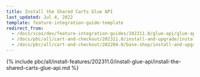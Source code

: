 ```yaml
---
title: Install the Shared Carts Glue API
last_updated: Jul 4, 2022
template: feature-integration-guide-template
redirect_from:
  - /docs/scos/dev/feature-integration-guides/202311.0/glue-api/glue-api-shared-carts-feature-integration.html  
  - /docs/pbc/all/cart-and-checkout/202311.0/install-and-upgrade/install-glue-api/install-the-shared-carts-glue-api.html
  - /docs/pbc/all/cart-and-checkout/202204.0/base-shop/install-and-upgrade/install-glue-api/install-the-shared-carts-glue-api.html
---
```


{% include pbc/all/install-features/202311.0/install-glue-api/install-the-shared-carts-glue-api.md %} <!-- To edit, see /_includes/pbc/all/install-features/202311.0/install-glue-api/install-the-shared-carts-glue-api.md -->
